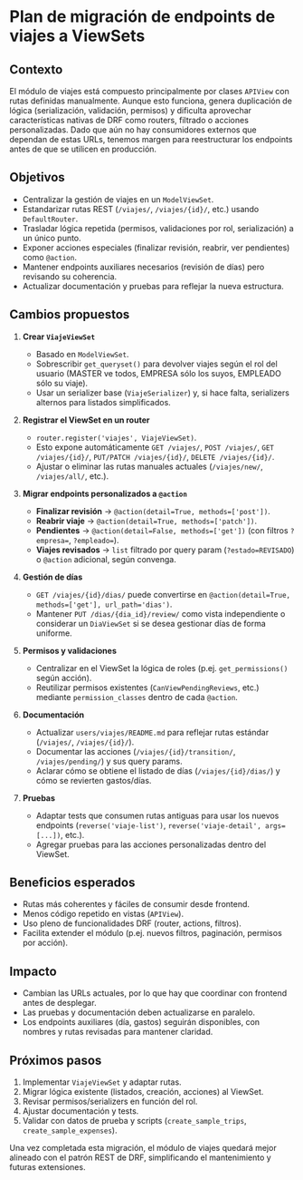 # Plan de migración de endpoints de viajes a ViewSets

## Contexto

El módulo de viajes está compuesto principalmente por clases `APIView` con rutas definidas manualmente. Aunque esto funciona, genera duplicación de lógica (serialización, validación, permisos) y dificulta aprovechar características nativas de DRF como routers, filtrado o acciones personalizadas. Dado que aún no hay consumidores externos que dependan de estas URLs, tenemos margen para reestructurar los endpoints antes de que se utilicen en producción.

## Objetivos

- Centralizar la gestión de viajes en un `ModelViewSet`.
- Estandarizar rutas REST (`/viajes/`, `/viajes/{id}/`, etc.) usando `DefaultRouter`.
- Trasladar lógica repetida (permisos, validaciones por rol, serialización) a un único punto.
- Exponer acciones especiales (finalizar revisión, reabrir, ver pendientes) como `@action`.
- Mantener endpoints auxiliares necesarios (revisión de días) pero revisando su coherencia.
- Actualizar documentación y pruebas para reflejar la nueva estructura.

## Cambios propuestos

1. **Crear `ViajeViewSet`**
   - Basado en `ModelViewSet`.
   - Sobrescribir `get_queryset()` para devolver viajes según el rol del usuario (MASTER ve todos, EMPRESA sólo los suyos, EMPLEADO sólo su viaje).
   - Usar un serializer base (`ViajeSerializer`) y, si hace falta, serializers alternos para listados simplificados.

2. **Registrar el ViewSet en un router**
   - `router.register('viajes', ViajeViewSet)`.
   - Esto expone automáticamente `GET /viajes/`, `POST /viajes/`, `GET /viajes/{id}/`, `PUT/PATCH /viajes/{id}/`, `DELETE /viajes/{id}/`.
   - Ajustar o eliminar las rutas manuales actuales (`/viajes/new/`, `/viajes/all/`, etc.).

3. **Migrar endpoints personalizados a `@action`**
   - **Finalizar revisión** → `@action(detail=True, methods=['post'])`.
   - **Reabrir viaje** → `@action(detail=True, methods=['patch'])`.
   - **Pendientes** → `@action(detail=False, methods=['get'])` (con filtros `?empresa=`, `?empleado=`).
   - **Viajes revisados** → `list` filtrado por query param (`?estado=REVISADO`) o `@action` adicional, según convenga.

4. **Gestión de días**
   - `GET /viajes/{id}/dias/` puede convertirse en `@action(detail=True, methods=['get'], url_path='dias')`.
   - Mantener `PUT /dias/{dia_id}/review/` como vista independiente o considerar un `DiaViewSet` si se desea gestionar días de forma uniforme.

5. **Permisos y validaciones**
   - Centralizar en el ViewSet la lógica de roles (p.ej. `get_permissions()` según acción).
   - Reutilizar permisos existentes (`CanViewPendingReviews`, etc.) mediante `permission_classes` dentro de cada `@action`.

6. **Documentación**
   - Actualizar `users/viajes/README.md` para reflejar rutas estándar (`/viajes/`, `/viajes/{id}/`).
   - Documentar las acciones (`/viajes/{id}/transition/`, `/viajes/pending/`) y sus query params.
   - Aclarar cómo se obtiene el listado de días (`/viajes/{id}/dias/`) y cómo se revierten gastos/días.

7. **Pruebas**
   - Adaptar tests que consumen rutas antiguas para usar los nuevos endpoints (`reverse('viaje-list')`, `reverse('viaje-detail', args=[...])`, etc.).
   - Agregar pruebas para las acciones personalizadas dentro del ViewSet.

## Beneficios esperados

- Rutas más coherentes y fáciles de consumir desde frontend.
- Menos código repetido en vistas (`APIView`).
- Uso pleno de funcionalidades DRF (router, actions, filtros).
- Facilita extender el módulo (p.ej. nuevos filtros, paginación, permisos por acción).

## Impacto

- Cambian las URLs actuales, por lo que hay que coordinar con frontend antes de desplegar.
- Las pruebas y documentación deben actualizarse en paralelo.
- Los endpoints auxiliares (día, gastos) seguirán disponibles, con nombres y rutas revisadas para mantener claridad.

## Próximos pasos

1. Implementar `ViajeViewSet` y adaptar rutas.
2. Migrar lógica existente (listados, creación, acciones) al ViewSet.
3. Revisar permisos/serializers en función del rol.
4. Ajustar documentación y tests.
5. Validar con datos de prueba y scripts (`create_sample_trips`, `create_sample_expenses`).

Una vez completada esta migración, el módulo de viajes quedará mejor alineado con el patrón REST de DRF, simplificando el mantenimiento y futuras extensiones.
